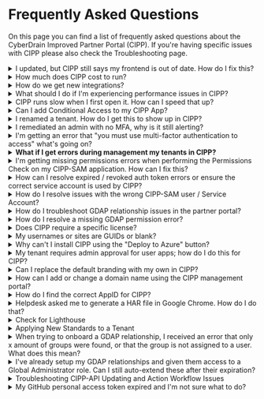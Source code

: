 # Frequently Asked Questions

On this page you can find a list of frequently asked questions about the CyberDrain Improved Partner Portal (CIPP). If you're having specific issues with CIPP please also check the Troubleshooting page.

<details>

<summary>I updated, but CIPP still says my frontend is out of date. How do I fix this?</summary>

SELF-HOSTED NOTE: Be sure to verify that your repo is actually up to date. Instructions for updating self-hosted CIPP can be found in [updating.md](../../setup/self-hosting-guide/updating.md "mention").

CIPP-HOSTED NOTE: Updates can take several hours to roll out to all instances depending on how well GitHub and Azure are communicating at the time the release is pushed. If it's been more than 48 hours, follow these instructions and then reach out to CIPP's helpdesk if still not resolved.

CIPP v7+ heavily relies on caching. Because of this it is necessary to clear your browser's cookies and cache to pull in the most up to date version of CIPP's frontend.

* Chrome/Edge - Open DevTools (F12), right click on the refresh button, select "Empty cache and hard reset"
* Firefox - Click the padlock in the URL bar and select "Clear cookies and site data..."

</details>

<details>

<summary>How much does CIPP cost to run?</summary>

Assuming you're running on the click-to-deploy configuration and average usage patterns it should cost $15 - $20 or £17 - £22 per month. You can check the costs, and estimated costs, for the resource group on the Azure Portal.

Please note it is your responsibility to ensure you are keeping an eye on costs within your instances.

</details>

<details>

<summary>How do we get new integrations?</summary>

We know, you love CIPP. You want everything to integrate with CIPP. Unfortunately, CIPP's business model doesn't allow us to take on the development, documentation, and help desk training to support every integration out there. In order for a vendor to integrate with CIPP, we need them to sponsor CIPP at the integration level.

Vendor sponsorship pays for that development, training, and support. If you have a vendor that you want to see integrated with CIPP, please reach out to your Account Manager at the vendor and let them know that you are interested.

Here's a couple of options for emails that you can send to licensing provider vendors. Modify these as you see fit for other vendors.

### Email 1: You love CIPP and would switch distributors based on who we integrate with:

{% code overflow="wrap" %}
```
Hi,

I hope you're doing well! I'm reaching out to you today as I'm a user of a tool called CIPP(https://cipp.app). It has greatly enhanced my Microsoft 365 experience and is now our core tool when it comes to performing M365 management. 
We understand you might be having discussions with their team already, but we just want to amplify that our choice of distributor is dependant on which one integrates with CIPP

Regards,
```
{% endcode %}

### Email 2: You love CIPP and would like your distributor to integrate

{% code overflow="wrap" %}
```
Hi,

I hope you're doing well! I'm reaching out to you today as I'm a user of a tool called CIPP(https://cipp.app). It has greatly enhanced my Microsoft 365 experience and is now our core tool when it comes to performing M365 management. 
We understand you might be having discussions with their team already, but we just want to amplify that our preference is to use CIPP to transact licenses.

Regards,
```
{% endcode %}

</details>

<details>

<summary>What should I do if I'm experiencing performance issues in CIPP?</summary>

Performance issues in CIPP are not expected. If your performance appears impacted, you can follow these steps to diagnose and resolve the issue:

1. **Check Your Deployment Region:**
   * Ensure that you deployed to the nearest region. You can verify this at [Azure Speed](https://www.azurespeed.com).
2. **Enable Function Offloading**
   * For more information, refer to the documentation on [function-offloading.md](../../user-documentation/cipp/advanced/super-admin/function-offloading.md "mention") for limitations and setup.

</details>

<details>

<summary>CIPP runs slow when I first open it. How can I speed that up?</summary>

If users in your organization have not accessed CIPP in a while, the Static Web App will put itself into a sleep state to save on resource usage. It's normal to see an initial 15-20 second delay on the first results being called from the CIPP-API backend. This is sometimes known as a cold start.

If you want to avoid cold starts, it's possible to utilize the [Broken link](broken-reference "mention") and an RPA such as CIPP sponsor Rewst to make a basic call to keep activity on the function app. A basic call to `https://<cippurl>/api/PublicPing` every 3-5 minutes will complete quickly and ensure that your function app stays in a warm state. It is recommended that you limit your RPA cron to only during expected business hours to limit the number of additional function app calls you are making. The `/PublicPing` endpoint does not require the full authentication setup for the API.

Self-hosted clients should see minimal impact to their overall costs.

</details>

<details>

<summary>Can I add Conditional Access to my CIPP App?</summary>

To add Conditional Access to CIPP, follow the below steps:

1. Go to your [Conditional Access Policies](https://portal.azure.com/#blade/Microsoft_AAD_IAM/ConditionalAccessBlade/Policies)
2. Select which users to apply the policy to, default suggestion is _"All Users"_
3. Select **Azure Static Web Apps** as the included app under "Cloud Apps or actions"
4. Configure any condition you want. For example, Trusted Locations, specific IPs, specific platforms.
5. At Access Controls you must enable _Grant, with MFA access_.
6. Select **Save**

Your app is now protected with Conditional Access.

</details>

<details>

<summary>I renamed a tenant. How do I get this to show up in CIPP?</summary>

Beginning with v7, CIPP relies on the tenant's name at the time a GDAP relationship was created. Much of the tenant naming and renaming API capabilities were deprecated. As such, it will no longer pull in live information if you rename a tenant through your Microsoft Partner Portal.

To have the new tenant's name show up in CIPP, you have two options

### Establish a New Relationship

1. After renaming the tenant, create a new GDAP relationship. You can use the [gdap-invite-wizard.md](../../setup/installation/gdap-invite-wizard.md "mention")wizard to expedite this process.
2. Terminate the old GDAP relationship. This can be accomplished by locating the old relationship on the GDAP [relationships](../../user-documentation/tenant/gdap-management/relationships/ "mention")page and selecting terminate relationship from the per-row actions or Bulk Actions with the row selected.
3. Cleare your tenant cache from [settings](../../user-documentation/cipp/settings/ "mention").

### Utilize the Tenant Alias Functionality

CIPP can also set an alias via the [#properties](../../user-documentation/tenant/administration/tenants/edit.md#properties "mention") section of [edit.md](../../user-documentation/tenant/administration/tenants/edit.md "mention").

</details>

<details>

<summary>I remediated an admin with no MFA, why is it still alerting?</summary>

The CIPP alert "Alert on admins without any form of MFA" is based on checking a report created by Microsoft. This report is only updated once every 7 days. As such, CIPP recommends only running this alert every 7 days. It's possible the user may still show up on the report after remediation if the report has not refreshed since you completed your remediation steps.

</details>

<details>

<summary>I'm getting an error that "you must use multi-factor authentication to access" what's going on?</summary>

Typically, this error means you're using tokens that don't have a "strong auth claim" or similar. This could be because you're using non-Azure AD MFA or you didn't complete MFA when creating your tokens for one or more of the authentication steps. Make sure you're using a supported MFA method and that you've completed the MFA steps when creating your tokens.

Check the [#multi-factor-authentication-troubleshooting](../troubleshooting.md#multi-factor-authentication-troubleshooting "mention") details in the [Broken link](broken-reference "mention")section for more information.

</details>

<details>

<summary><strong>What if I get errors during management my tenants in CIPP?</strong></summary>

1. **Perform a CPV Permissions Refresh:**
   1. Navigate to Settings -> CIPP -> Application Settings
   2. Click on the Tenants tab.
   3. Click the blue refresh button in the "Actions" column for the relevant tenant.
2. **Perform Permissions Check:**
   1. Navigate to Settings -> CIPP -> Application Settings
   2. Select "Perform Permissions Check"
3. **Conduct GDAP Check**
   1. Navigate to CIPP -> Application Settings -> GDAP Check.
   2. After the Permissions Check, perform the GDAP check
4. **Perform an Access Check:**
   1. Navigate to CIPP -> Application Settings -> Access Check.
   2. Select the relevant tenant and click "Run access check".

Complete all checks for effective troubleshooting. If you still have issues or for detailed instructions, refer to the[refreshing-a-specific-tenants-permissions-via-cpv-api.md](../troubleshooting-instructions/refreshing-a-specific-tenants-permissions-via-cpv-api.md "mention") page, the [troubleshooting-instructions](../troubleshooting-instructions/ "mention") page, and the relevant sections on our [troubleshooting.md](../troubleshooting.md "mention") page.

</details>

<details>

<summary>I'm getting missing permissions errors when performing the Permissions Check on my CIPP-SAM application. How can I fix this?</summary>

Sometimes when you are running a permissions check, you may encounter specific errors that you are missing some of the API permissions required for CIPP to perform as expected.

To ensure full functionality of CIPP, follow these steps to add the necessary API permissions:

1. Click the `Details` button on the [#permissions-check](../../user-documentation/cipp/settings/permissions.md#permissions-check "mention") section of CIPP Settings > [permissions.md](../../user-documentation/cipp/settings/permissions.md "mention")
2. Click `Repair Permissions`. CIPP will automatically add newly added or missing permissions to your CIPP-SAM application.
3. CIPP will queue up CPV refreshes to push the update permissions to your client tenants.

</details>

<details>

<summary>How can I resolve expired / revoked auth token errors or ensure the correct service account is used by CIPP?</summary>

This error occurs because the user who authorized the CSP or Graph API connection has had their password changed, sessions revoked, or account disabled. Reauthorization is required.

**To resolve this,** e**xecute the SAM Wizard with Option 4:**

* Go to CIPP -> Application Settings -> [sam-setup-wizard.md](../../user-documentation/cipp/sam-setup-wizard.md "mention").
* Select "Refresh Tokens for existing application registration"

**Important:** Ensure your browser allows cookies, disable any ad-blockers, and do not use in-private mode.

For more details, refer to:

* [Broken link](broken-reference "mention")

</details>

<details>

<summary>How do I resolve issues with the wrong CIPP-SAM user / Service Account?</summary>

1. **Perform a Permissions Check:**
   * Go to CIPP -> Settings -> [permissions.md](../../user-documentation/cipp/settings/permissions.md "mention")
   * A Permissions Check will automatically run on page load
2. Confirm the UserPrincipalName matches the expected service account.&#x20;
3. If not, go to the [sam-setup-wizard.md](../../user-documentation/cipp/sam-setup-wizard.md "mention") and select the option to "Refresh Tokens for existing application registration.
4. Review the remaining [#permissions-check](../../user-documentation/cipp/settings/permissions.md#permissions-check "mention") output after replacing the incorrect account.
   * The refresh token matches key vault. This may take a little while to update after first changing the account due to caching.
   * The user should be a service account.&#x20;
   * The user needs to be a member of the AdminAgents group.
   * The application has all the required permissions. If you have an error here, review [#im-getting-missing-permissions-errors-when-performing-the-permissions-check-on-my-cipp-sam-applicati](./#im-getting-missing-permissions-errors-when-performing-the-permissions-check-on-my-cipp-sam-applicati "mention")

</details>

<details>

<summary>How do I troubleshoot GDAP relationship issues in the partner portal?</summary>

If there are issues with the GDAP relationship, follow these steps:

1. **Check GDAP Relationships:**
   * Go to [Microsoft Partner Center](https://partner.microsoft.com/en-us/dashboard/commerce2/granularadminaccess/list).
   * Select the client you are testing with and look at the relationships.
2. **Verify Access:**
   * If you only see a relationship with "MLT\_", you do not have write-access to the tenant.
   * If you see other relationships, click into them and check if the roles are mapped to groups.
3. **Create Role Mapping:**
   * If roles are not mapped, create the mapping by clicking the + icon.
   * Assign these groups to the CIPP service account.
4. **Identify the CIPP Service Account:**
   * Go to CIPP -> Application Settings -> [permissions.md](../../user-documentation/cipp/settings/permissions.md "mention") -> [#permissions-check](../../user-documentation/cipp/settings/permissions.md#permissions-check "mention").
   * Review the results for the UserPrncipalName to identify the CIPP service account.

</details>

<details>

<summary>How do I resolve a missing GDAP permission error?</summary>

This error may occur because the user is not in any of the GDAP groups. To resolve this:

1. **Check Recommended GDAP Roles and Relationships:**
   * Refer to the [recommended-roles.md](../../setup/installation/recommended-roles.md "mention") document.
2. **Perform a Tenant Access Check:**
   * Go to CIPP -> Settings -> [tenants.md](../../user-documentation/cipp/settings/tenants.md "mention") -> perform a Tenant Access Check from the Actions.
   * This will show you which roles might be missing.

</details>

<details>

<summary>Does CIPP require a specific license?</summary>

No, CIPP can work with any M365 license in your partner tenant. For specific features CIPP will of course only function if the tenant is licensed correctly, e.g. to manage Intune, the tenant must have Intune Licensing.

</details>

<details>

<summary>My usernames or sites are GUIDs or blank?</summary>

Please see the standard "Enable Usernames instead of pseudo anonymised names in reports" in [list-standards](../../user-documentation/tenant/standards/list-standards/ "mention").

</details>

<details>

<summary>Why can't I install CIPP using the "Deploy to Azure" button?</summary>

If you're experiencing issues with installation, please report these in `#cipp-community-help` on the [CIPP Discord](https://discord.gg/cyberdrain)

</details>

<details>

<summary>My tenant requires admin approval for user apps; how do I do this for CIPP?</summary>

If your Azure Tenant requires admin approval for user apps, add consent by following the below steps:

1. Go to [Azure Enterprise Applications](https://portal.azure.com/#blade/Microsoft_AAD_IAM/StartboardApplicationsMenuBlade/AllApps)
2. Find _Azure Static Websites_
3. Grant Admin Consent for all

This permits users the ability to grant consent when access CIPP now.

</details>

<details>

<summary>Can I replace the default branding with my own in CIPP?</summary>

### For the CIPP application:

No, CIPP's branding is compiled into the code. Additionally, the branding isn't just a decorative feature, it plays a role in helping maintain visibility and community growth.

### For CIPP reports:

Yes, please set up the [#branding-settings](../../user-documentation/cipp/settings/#branding-settings "mention") in [settings](../../user-documentation/cipp/settings/ "mention")

</details>

<details>

<summary>How can I add or change a domain name using the CIPP management portal?</summary>

You can use our management portal to add or change a domain name. Follow these steps:

1. **Set CNAME:**
   * First, set any CNAME you want to use to your current portal domain.
   * For example, set "CIPP.MyMsp.com" to "Proud-Dolphin01928.azurewebsites.net".
2. **Use the Management Portal:**
   * After setting the CNAME, use the [management portal](https://management.cipp.app) to finish the setup and add it on the platform.

</details>

<details>

<summary>How do I find the correct AppID for CIPP?</summary>

To find the correct AppID for CIPP:

1. **Run a Permissions Check:**
   * Go to CIPP -> Application Settings -> [permissions.md](../../user-documentation/cipp/settings/permissions.md "mention") -> [#permissions-check](../../user-documentation/cipp/settings/permissions.md#permissions-check "mention").
2. **Locate the Correct AppID:**
   * There will be a direct link to the application registration CIPP currently uses.
   * You can safely delete the other AppIDs.

</details>

<details>

<summary>Helpdesk asked me to generate a HAR file in Google Chrome. How do I do that?</summary>

**To generate a HAR file while performing an action, follow these steps:**

1. **Open Chrome DevTools:**
   * Right-click in the browser window or tab.
   * Select **Inspect**.
2. **Capture Network Traffic:**
   * Click the **Network** tab in the panel that appears.
3. **Export the HAR File:**
   * Click the download button (tooltip will say "Export HAR").
   * Name the file and click **Save**.

For more details, refer to the [Chrome DevTools guide](https://developers.google.com/web/tools/chrome-devtools/).

</details>

<details>

<summary>Check for Lighthouse</summary>

1. **Check for a Lighthouse License:**
   * Ensure you have a Lighthouse license enabled by following the instructions [here](https://learn.microsoft.com/en-us/microsoft-365/lighthouse/m365-lighthouse-sign-up?view=o365-worldwide).
2. **Check for a New EULA:**
   * Go to [Microsoft Lighthouse](https://lighthouse.microsoft.com) and check if there is a new EULA waiting for you to accept.

For more details, refer to the [Lighthouse sign-up guide](https://learn.microsoft.com/en-us/microsoft-365/lighthouse/m365-lighthouse-sign-up?view=o365-worldwide).

</details>

<details>

<summary>Applying New Standards to a Tenant</summary>

**Q: How long does it typically take for new standards to be applied to a tenant?**

**A:** It usually takes between 0 to 3 hours for new standards to be applied to a tenant. This timeframe depends on the scheduling of a cron job that automatically initiates the application of standards.

**Q: Can I apply standards immediately instead of waiting for the cron job?**

**A:** Yes, you can apply standards immediately by clicking the "Run Now" buttons located in the top right corner of the interface. This action bypasses the scheduled cron job and applies the standards right away.

</details>

<details>

<summary>When trying to onboard a GDAP relationship, I received an error that only x amount of groups were found, or that the group is not assigned to a user. What does this mean?</summary>

This error can mean two things;

* You migrated using different tools, such as Microsoft Lighthouse.
* You didn't assign the groups to the user after migrating.

Make sure you assign the correct groups to the CIPP service account. For more information see our best practices in [recommended-roles.md](../../setup/installation/recommended-roles.md "mention").

</details>

<details>

<summary>I've already setup my GDAP relationships and given them access to a Global Administrator role. Can I still auto-extend these after their expiration?</summary>

Auto Extend is only available for relationships without the Global Administrator role. If your relationship contains the Global Administrator role you cannot enable this feature. This means that you will need to renew the relationship by reinviting the tenant every 2 years. If your relationships contain at least the [recommended-roles.md](../../setup/installation/recommended-roles.md "mention") in addition to Global Administrator, you can go to [gdap-management](../../user-documentation/tenant/gdap-management/ "mention") -> [relationships](../../user-documentation/tenant/gdap-management/relationships/ "mention"), select one or more relationship and choose the action "Remove Global Administrator from Relationship". After waiting for changes to sync, you can then select the action "Enable automatic extension".

</details>

<details>

<summary>Troubleshooting CIPP-API Updating and Action Workflow Issues</summary>

If your CIPP-API isn't updating, start by checking the Actions tab in your repository for a workflow named `_master*.yml`.

* **If the workflow is missing:**\
  Your repository may not be fully configured. Follow the instructions provided in [#recreate-the-workflow-file](../../setup/self-hosting-guide/updating.md#recreate-the-workflow-file "mention")to restore the action workflow.

</details>

<details>

<summary>My GitHub personal access token expired and I'm not sure what to do?</summary>

You don't need to do anything. The personal access token was only needed for initial deployment.

</details>

